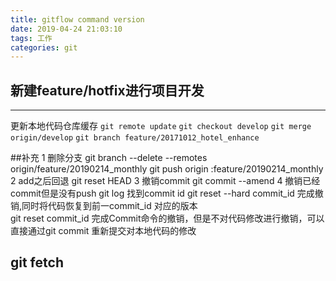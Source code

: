 ```yaml
---
title: gitflow command version
date: 2019-04-24 21:03:10
tags: 工作
categories: git
---
```



## 新建feature/hotfix进行项目开发
------------------------
更新本地代码仓库缓存
`git remote update`
`git checkout develop`
`git merge origin/develop`
`git branch feature/20171012_hotel_enhance`

##补充
1 删除分支
git branch --delete --remotes origin/feature/20190214_monthly
git push origin :feature/20190214_monthly
2 add之后回退
git reset HEAD <file>
3 撤销commit 
git commit --amend
4 撤销已经commit但是没有push
git log 找到commit id
git reset --hard commit_id    完成撤销,同时将代码恢复到前一commit_id 对应的版本  
git reset commit_id      完成Commit命令的撤销，但是不对代码修改进行撤销，可以直接通过git commit 重新提交对本地代码的修改
## git fetch

